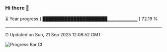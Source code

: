 ### Hi there 👋

⏳ Year progress { █████████████████████▁▁▁▁▁▁▁▁▁ } 72.19 %

---

⏰ Updated on Sun, 21 Sep 2025 12:08:52 GMT

![Progress Bar CI](https://github.com/liununu/liununu/workflows/Progress%20Bar%20CI/badge.svg)
